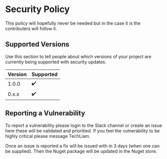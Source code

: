 # Security Policy

This policy will hopefully never be needed but in the case it is the contributers will follow it.

## Supported Versions

Use this section to tell people about which versions of your project are
currently being supported with security updates.

| Version | Supported          |
| ------- | ------------------ |
| 1.0.0   | :heavy_check_mark: |
| 0.x.x   | :heavy_check_mark: |

## Reporting a Vulnerability

To report a vulnerability please login to the Slack channel or create an issue here these will be validated and prioritied.
If you feel the vulnerability to be highly critical please message TechLiam.

Once an issue is reported a fix will be issued with in 3 days (when one can be supplied). Then the Nuget package will be updated in the Nuget store.
